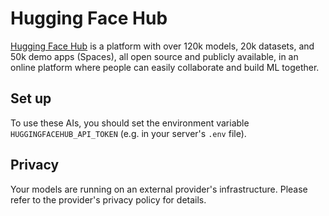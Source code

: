 # Hugging Face Hub

[Hugging Face Hub](https://huggingface.co/docs/hub/index) is a platform with over 120k models, 20k datasets, and 50k demo apps (Spaces), all open source and publicly available, in an online platform where people can easily collaborate and build ML together.

## Set up

To use these AIs, you should set the environment variable `HUGGINGFACEHUB_API_TOKEN` (e.g. in your server's `.env` file).

## Privacy

Your models are running on an external provider's infrastructure. Please refer to the provider's privacy policy for details.
